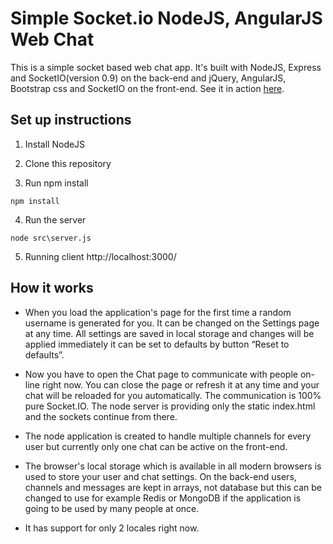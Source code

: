 
# Simple Socket.io NodeJS, AngularJS Web Chat 

This is a simple socket based web chat app. It's built with NodeJS, Express and SocketIO(version 0.9) on the back-end and jQuery, AngularJS, Bootstrap css and SocketIO on the front-end.
See it in action [here](http://18.188.121.250:3000).

## Set up instructions

1. Install NodeJS
		
2. Clone this repository
	
3. Run npm install
```	
npm install
```
4. Run the server
```
node src\server.js
```
5. Running client
http://localhost:3000/


## How it works

* When you load the application's page for the first time a random username is generated for you. It can be changed on the Settings page at any time.
All settings are saved in local storage and changes will be applied immediately it can be set to defaults by button “Reset to defaults”.

* Now you have to open the Chat page to communicate with people on-line right now. You can close the page or refresh it at any time and your chat will be reloaded for you automatically. The communication is 100% pure Socket.IO. The node server is providing only the static index.html and the sockets continue from there.

* The node application is created to handle multiple channels for every user but currently only one chat can be active on the front-end. 

* The browser's local storage which is available in all modern browsers is used to store your user and chat settings. On the back-end users, channels and messages are kept in arrays, not database but this can be changed to use for example Redis or MongoDB if the application is going to be used by many people at once. 

* It has support for only 2 locales right now.
		
